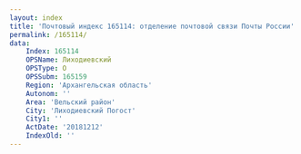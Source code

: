 ```yaml
---
layout: index
title: 'Почтовый индекс 165114: отделение почтовой связи Почты России'
permalink: /165114/
data:
    Index: 165114
    OPSName: Лиходиевский
    OPSType: О
    OPSSubm: 165159
    Region: 'Архангельская область'
    Autonom: ''
    Area: 'Вельский район'
    City: 'Лиходиевский Погост'
    City1: ''
    ActDate: '20181212'
    IndexOld: ''
---
```

